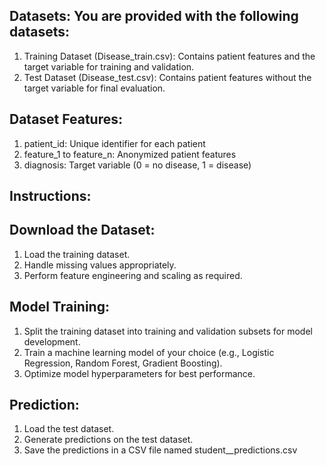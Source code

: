 ## Datasets: You are provided with the following datasets:
1. Training Dataset (Disease_train.csv): Contains patient features and the target variable for training and validation.
2. Test Dataset (Disease_test.csv): Contains patient features without the target variable for final evaluation.

## Dataset Features:
1. patient_id: Unique identifier for each patient
2. feature_1 to feature_n: Anonymized patient features
3. diagnosis: Target variable (0 = no disease, 1 = disease)
   
## Instructions:

## Download the Dataset:
1. Load the training dataset.
2. Handle missing values appropriately.
3. Perform feature engineering and scaling as required.
   
## Model Training:
1. Split the training dataset into training and validation subsets for model development.
2. Train a machine learning model of your choice (e.g., Logistic Regression, Random Forest, Gradient Boosting).
3. Optimize model hyperparameters for best performance.
   
## Prediction:
1. Load the test dataset.
2. Generate predictions on the test dataset.
3. Save the predictions in a CSV file named student_<ID>_predictions.csv 
